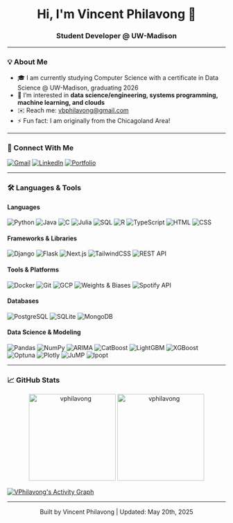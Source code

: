 <h1 align="center">Hi, I'm Vincent Philavong 👋</h1>
<h3 align="center">Student Developer @ UW-Madison</h3>

---

### 💡 About Me
- 🎓 I am currently studying Computer Science with a certificate in Data Science @ UW-Madison, graduating 2026
- 💬 I’m interested in **data science/engineering, systems programming, machine learning, and clouds**
- ✉️ Reach me: [vbphilavong@gmail.com](mailto:vbphilavong@gmail.com)
- ⚡ Fun fact: I am originally from the Chicagoland Area!
 
---

### 🔗 Connect With Me

[![Gmail](https://img.shields.io/badge/-Email-D14836?style=for-the-badge&logo=gmail&logoColor=white)](mailto:vbphilavong@gmail.com)
[![LinkedIn](https://img.shields.io/badge/-LinkedIn-blue?style=for-the-badge&logo=linkedin)](https://www.linkedin.com/in/vincentphilavong/)
[![Portfolio](https://img.shields.io/badge/-Portfolio-24292e?style=for-the-badge&logo=github)](https://github.com/VPhilavong)

---

### 🛠️ Languages & Tools

#### Languages
![Python](https://img.shields.io/badge/Python-3776AB?style=for-the-badge&logo=python&logoColor=white)
![Java](https://img.shields.io/badge/Java-007396?style=for-the-badge&logo=java&logoColor=white)
![C](https://img.shields.io/badge/C-00599C?style=for-the-badge&logo=c&logoColor=white)
![Julia](https://img.shields.io/badge/Julia-9558B2?style=for-the-badge&logo=julia&logoColor=white)
![SQL](https://img.shields.io/badge/SQL-336791?style=for-the-badge&logo=postgresql&logoColor=white)
![R](https://img.shields.io/badge/R-276DC3?style=for-the-badge&logo=r&logoColor=white)
![TypeScript](https://img.shields.io/badge/TypeScript-3178C6?style=for-the-badge&logo=typescript&logoColor=white)
![HTML](https://img.shields.io/badge/HTML5-E34F26?style=for-the-badge&logo=html5&logoColor=white)
![CSS](https://img.shields.io/badge/CSS3-1572B6?style=for-the-badge&logo=css3&logoColor=white)

#### Frameworks & Libraries
![Django](https://img.shields.io/badge/Django-092E20?style=for-the-badge&logo=django&logoColor=white)
![Flask](https://img.shields.io/badge/Flask-000000?style=for-the-badge&logo=flask&logoColor=white)
![Next.js](https://img.shields.io/badge/Next.js-000000?style=for-the-badge&logo=nextdotjs&logoColor=white)
![TailwindCSS](https://img.shields.io/badge/Tailwind_CSS-06B6D4?style=for-the-badge&logo=tailwind-css&logoColor=white)
![REST API](https://img.shields.io/badge/REST-00599C?style=for-the-badge)

#### Tools & Platforms
![Docker](https://img.shields.io/badge/Docker-2496ED?style=for-the-badge&logo=docker&logoColor=white)
![Git](https://img.shields.io/badge/Git-F05032?style=for-the-badge&logo=git&logoColor=white)
![GCP](https://img.shields.io/badge/Google_Cloud-4285F4?style=for-the-badge&logo=google-cloud&logoColor=white)
![Weights & Biases](https://img.shields.io/badge/W&B-FFBE00?style=for-the-badge&logo=weightsandbiases&logoColor=black)
![Spotify API](https://img.shields.io/badge/Spotify_API-1DB954?style=for-the-badge&logo=spotify&logoColor=white)

#### Databases
![PostgreSQL](https://img.shields.io/badge/PostgreSQL-336791?style=for-the-badge&logo=postgresql&logoColor=white)
![SQLite](https://img.shields.io/badge/SQLite-003B57?style=for-the-badge&logo=sqlite&logoColor=white)
![MongoDB](https://img.shields.io/badge/MongoDB-47A248?style=for-the-badge&logo=mongodb&logoColor=white)

#### Data Science & Modeling
![Pandas](https://img.shields.io/badge/pandas-150458?style=for-the-badge&logo=pandas&logoColor=white)
![NumPy](https://img.shields.io/badge/NumPy-013243?style=for-the-badge&logo=numpy&logoColor=white)
![ARIMA](https://img.shields.io/badge/ARIMA-grey?style=for-the-badge)
![CatBoost](https://img.shields.io/badge/CatBoost-FF6F00?style=for-the-badge)
![LightGBM](https://img.shields.io/badge/LightGBM-8BC34A?style=for-the-badge)
![XGBoost](https://img.shields.io/badge/XGBoost-EC6C00?style=for-the-badge)
![Optuna](https://img.shields.io/badge/Optuna-22ADF6?style=for-the-badge&logoColor=white)
![Plotly](https://img.shields.io/badge/Plotly-3F4F75?style=for-the-badge&logo=plotly&logoColor=white)
![JuMP](https://img.shields.io/badge/JuMP-9558B2?style=for-the-badge)
![Ipopt](https://img.shields.io/badge/Ipopt-004D99?style=for-the-badge)

---

### 📈 GitHub Stats
<p align = "center">
<img height="200em" src="https://github-readme-stats.vercel.app/api?username=vphilavong&show_icons=true&theme=gotham" alt="vphilavong" />
<img height="200em" src="https://github-readme-stats.vercel.app/api/top-langs/?username=VPhilavong&show_icons=true&theme=gotham" alt="vphilavong"/>
</p>
 <a href="https://github.com/VPhilavong/github-readme-activity-graph"><img alt="VPhilavong's Activity Graph" src="https://github-readme-activity-graph.vercel.app/graph/?username=VPhilavong&bg_color=1F222E&color=99d1ce&line=258f76&point=99d1ce&hide_border=true" />
 </a>
 
---

<!-- Footer -->
<p align="center">
  Built by Vincent Philavong | Updated: May 20th, 2025
</p>

